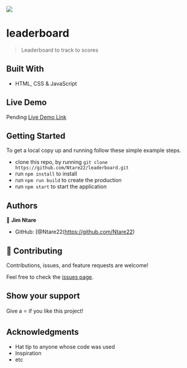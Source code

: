 ![](https://img.shields.io/badge/Microverse-blueviolet)

# leaderboard

> Leaderboard to track to scores

## Built With

- HTML, CSS & JavaScript

## Live Demo

Pending
[Live Demo Link]()


## Getting Started

To get a local copy up and running follow these simple example steps.

- clone this repo, by running `git clone https://github.com/Ntare22/leaderboard.git`
- run `npm install` to install 
- run `npm run build` to create the production
- run `npm start` to start the application


## Authors

👤 **Jim Ntare**

- GitHub: [@Ntare22(https://github.com/Ntare22)

## 🤝 Contributing

Contributions, issues, and feature requests are welcome!

Feel free to check the [issues page](../../issues/).

## Show your support

Give a ⭐️ if you like this project!

## Acknowledgments

- Hat tip to anyone whose code was used
- Inspiration
- etc
